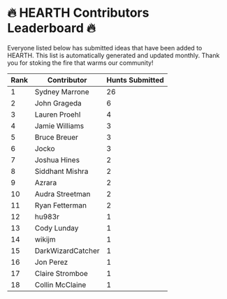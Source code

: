# 🔥 HEARTH Contributors Leaderboard 🔥

Everyone listed below has submitted ideas that have been added to HEARTH. This list is automatically generated and updated monthly. Thank you for stoking the fire that warms our community!

| Rank | Contributor | Hunts Submitted |
|------|-------------|-----------------|
| 1 | Sydney Marrone | 26 |
| 2 | John Grageda | 6 |
| 3 | Lauren Proehl | 4 |
| 4 | Jamie Williams | 3 |
| 5 | Bruce Breuer | 3 |
| 6 | Jocko | 3 |
| 7 | Joshua Hines | 2 |
| 8 | Siddhant Mishra | 2 |
| 9 | Azrara | 2 |
| 10 | Audra Streetman | 2 |
| 11 | Ryan Fetterman | 2 |
| 12 | hu983r | 1 |
| 13 | Cody Lunday | 1 |
| 14 | wikijm | 1 |
| 15 | DarkWizardCatcher | 1 |
| 16 | Jon Perez | 1 |
| 17 | Claire Stromboe | 1 |
| 18 | Collin McClaine | 1 |
